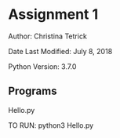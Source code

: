 # Assignment 1

Author: Christina Tetrick

Date Last Modified: July 8, 2018

Python Version: 3.7.0

## Programs 

Hello.py

TO RUN: python3 Hello.py



